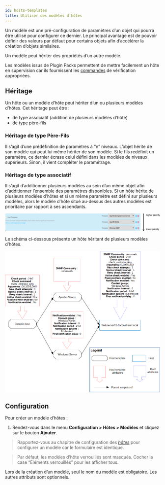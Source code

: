 ```yaml
---
id: hosts-templates
title: Utiliser des modèles d'hôtes
---
```


Un modèle est une pré-configuration de paramètres d’un objet qui pourra être
utilisé pour configurer ce dernier. Le principal avantage est de pouvoir définir
des valeurs par défaut pour certains objets afin d’accélérer la création
d’objets similaires.

Un modèle peut hériter des propriétés d’un autre modèle.

Les modèles issus de Plugin Packs permettent de mettre facilement un hôte en supervision
car ils fournissent les [commandes](commands) de vérification appropriées.

## Héritage

Un hôte ou un modèle d’hôte peut hériter d’un ou plusieurs modèles d’hôtes. Cet
héritage peut être :

  - de type associatif (addition de plusieurs modèles d’hôte)
  - de type père-fils

### Héritage de type Père-Fils

Il s’agit d’une prédéfinition de paramètres à “n” niveaux. L’objet hérite de son
modèle qui peut lui même hériter de son modèle. Si le fils redéfinit un
paramètre, ce dernier écrase celui défini dans les modèles de niveaux
supérieurs. Sinon, il vient compléter le paramétrage.

### Héritage de type associatif

Il s’agit d’additionner plusieurs modèles au sein d’un même objet afin
d’additionner l’ensemble des paramètres disponibles. Si un hôte hérite de
plusieurs modèles d’hôtes et si un même paramètre est défini sur plusieurs
modèles, alors le modèle d’hôte situé au-dessus des autres modèles est
prioritaire par rapport à ses ascendants.

![image](../../assets/configuration/09hostmodels.png)

Le schéma ci-dessous présente un hôte héritant de plusieurs modèles d’hôtes.

![image](../../assets/configuration/09hostmodelsheritage.png)

## Configuration

Pour créer un modèle d’hôtes :

1. Rendez-vous dans le menu **Configuration > Hôtes > Modèles** et cliquez sur
le bouton **Ajouter**.

> Rapportez-vous au chapitre de configuration des
> *[hôtes](hosts)* pour configurer un modèle car le
> formulaire est identique.

> Par défaut, les modèles d’hôte verrouillés sont masqués. Cocher la case
> “Eléments verrouillés” pour les afficher tous.

Lors de la création d’un modèle, seul le nom du modèle est obligatoire. Les
autres attributs sont optionnels.